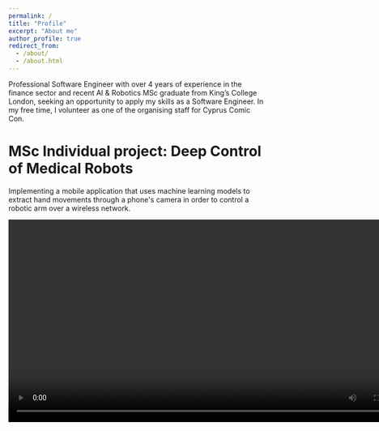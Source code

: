 ```yaml
---
permalink: /
title: "Profile"
excerpt: "About me"
author_profile: true
redirect_from: 
  - /about/
  - /about.html
---
```


Professional Software Engineer with over 4 years of experience in the finance sector and recent AI & Robotics MSc graduate from King’s College London, seeking an opportunity to apply my skills as a Software Engineer. In my free time, I volunteer as one of the organising staff for Cyprus Comic Con. 


# MSc Individual project: Deep Control of Medical Robots
<p>
Implementing a mobile application that uses machine learning models to extract hand movements through a phone's camera in order to control a robotic arm over a wireless network.
</p>

<video width="800" controls>
  <source src="./files/example_experiment.mp4" type="video/mp4">
  Your browser does not support the video tag.
</video> 
<!--
<div class="row">
	<div class="column">
		<img src="./images/pipeline.png" alt="pipeline" style="width:100%">
	</div>
	<div class="column">
		<img src="./images/system_actual.png" alt="system_actual" style="width:100%">
	</div>
</div> 
-->
